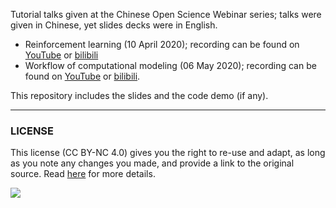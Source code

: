 Tutorial talks given at the Chinese Open Science Webinar series; talks were given in Chinese, yet slides decks were in English.

 - Reinforcement learning (10 April 2020); recording can be found on [YouTube](https://youtu.be/ss30ch9IZnw) or [bilibili](https://www.bilibili.com/video/BV135411t7f3)
 - Workflow of computational modeling (06 May 2020); recording can be found on [YouTube](https://youtu.be/w8UvTu8MTP4) or [bilibili](https://www.bilibili.com/video/BV1RK4y1b7ay/).

This repository includes the slides and the code demo (if any). 

___

### LICENSE

This license (CC BY-NC 4.0) gives you the right to re-use and adapt, as long as you note any changes you made, and provide a link to the original source. Read [here](https://creativecommons.org/licenses/by-nc/4.0/) for more details. 

![](https://upload.wikimedia.org/wikipedia/commons/9/99/Cc-by-nc_icon.svg)
